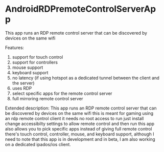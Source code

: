 # AndroidRDPremoteControlServerApp
This app runs an RDP remote control server that can be discovered by devices on the same wifi                                                                                  

Features:
1) support for touch control
2) support for controllers
3) mouse support
4) keyboard support
5) no latency (if using hotspot as a dedicated tunnel between the client and the server)
6) uses RDP
7) select specific apps for the remote control server
8) full mirroring remote control server

Extended description:
This app runs an RDP remote control server that can be discovered by devices on the same wifi this is meant for gaming using an rdp remote control client it needs no root access to run just install change accessibilty settings to allow remote control and then run this app also allows you to pick specific apps instead of giving full remote control there's touch control, controller, mouse, and keyboard support, although I need to note that this app is in development and in beta, I am also working on a dedicated ipados/ios client.
